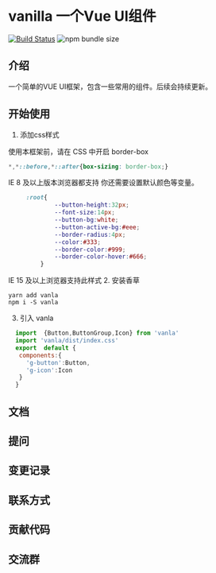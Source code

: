 # vanilla 一个Vue UI组件

[![Build Status](https://www.travis-ci.org/LiMiu331/vanilla.svg?branch=master)](https://www.travis-ci.org/LiMiu331/vanilla)
![npm bundle size](https://img.shields.io/bundlephobia/min/vanla)
## 介绍

 一个简单的VUE UI框架，包含一些常用的组件。后续会持续更新。
 
## 开始使用

1. 添加css样式

使用本框架前，请在 CSS 中开启 border-box
```css
*,*::before,*::after{box-sizing: border-box;}
```
IE 8 及以上版本浏览器都支持
你还需要设置默认颜色等变量。
```css
     :root{
             --button-height:32px;
             --font-size:14px;
             --button-bg:white;
             --button-active-bg:#eee;
             --border-radius:4px;
             --color:#333;
             --border-color:#999;
             --border-color-hover:#666;
         }
```
IE 15 及以上浏览器支持此样式
2. 安装香草
```shell script
yarn add vanla
npm i -S vanla
```
3. 引入 vanla
```js
  import  {Button,ButtonGroup,Icon} from 'vanla'
  import 'vanla/dist/index.css'
  export  default {
   components:{
     'g-button':Button,
     'g-icon':Icon
   }
  }
```
## 文档

## 提问

## 变更记录

## 联系方式

## 贡献代码

## 交流群

